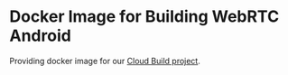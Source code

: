 # Docker Image for Building WebRTC Android

Providing docker image for our [Cloud Build project](https://github.com/crosstalkio/webrtc-android-cloudbuild).
